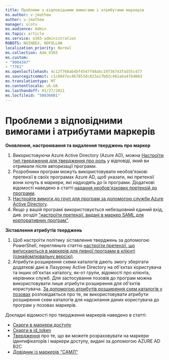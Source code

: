 ```yaml
---
title: Проблеми з відповідними вимогами і атрибутами маркерів
ms.author: v-jmathew
author: v-jmathew
manager: scotv
ms.audience: Admin
ms.topic: article
ms.service: o365-administration
ROBOTS: NOINDEX, NOFOLLOW
localization_priority: Normal
ms.collection: Adm_O365
ms.custom:
- "9004347"
- "7761"
ms.openlocfilehash: 4c12f768ab4bf4547f48abc19736743fa555c477
ms.sourcegitcommit: c1c6047ec467853dc823a17b02c461a6a476406d
ms.translationtype: MT
ms.contentlocale: uk-UA
ms.lasthandoff: 01/27/2021
ms.locfileid: "50036081"
---
```

# <a name="issues-with-token-claims-and-attributes"></a>Проблеми з відповідними вимогами і атрибутами маркерів

**Оновлення, настроювання та видалення тверджень про маркер**

1. Використовуючи Azure Active Directory (Azure AD), можна [Настроїти тип твердження для твердження про роль](https://docs.microsoft.com/azure/active-directory/develop/active-directory-enterprise-app-role-management) у відповіді, який ви отримали після авторизації програми.
2. Розробники програм можуть використовувати необов'язкові претензії в своїх програмах Azure AD, щоб указати, які претензії вони хочуть в маркери, які надходять до їх програми. Додаткові відомості наведено в статті [надання необов'язкових претензій до програми](https://docs.microsoft.com/azure/active-directory/develop/active-directory-optional-claims).
3. [Настройте вимоги до груп для програм за допомогою служби Azure Active Directory](https://docs.microsoft.com/azure/active-directory/hybrid/how-to-connect-fed-group-claims).
4. Якщо у вашій програмі використовується небезшовний єдиний вхід, див. розділ ["настроїти претензії, видані в маркер SAML для корпоративних програм"](https://docs.microsoft.com/azure/active-directory/develop/active-directory-saml-claims-customization).

**Зіставлення атрибутів тверджень**

1. Щоб настроїти політику зіставлення тверджень за допомогою PowerShell, перегляньте статтю [настроїти претензії, що випускаються в маркерів для певної програми в клієнті (ознайомлювальну версію)](https://docs.microsoft.com/azure/active-directory/develop/active-directory-claims-mapping).
2. Атрибути розширення схеми каталогів дають змогу зберігати додаткові дані в Лазурому Active Directory на об'єктах користувача та інших об'єктах каталогу, як-от групи, відомості про клієнта, керівники служб. Для застосування позовів до програм можна використовувати лише атрибути розширення для об'єктів користувача. [За допомогою атрибутів розширення схем каталогів у позовах](https://docs.microsoft.com/azure/active-directory/develop/active-directory-schema-extensions) розповідається про те, як використовувати атрибути розширення схем каталогів для надсилання даних користувача до програм у позовах маркерів.

Докладні відомості про твердження маркерів наведено в статті:

- [Скарги в маркери доступу](https://docs.microsoft.com/azure/active-directory/develop/access-tokens#claims-in-access-tokens)
- [Скарги в id_token](https://docs.microsoft.com/azure/active-directory/develop/id-tokens#claims-in-an-id_token)
- [Твердження](https://docs.microsoft.com/azure/active-directory-b2c/tokens-overview#claims) про те, що ви можете розраховувати на маркери ідентифікаторів і маркери доступу, видані за допомогою AZURE AD B2C
- [Довідник із маркерів "САМЛ"](https://docs.microsoft.com/azure/active-directory/develop/reference-saml-tokens)
